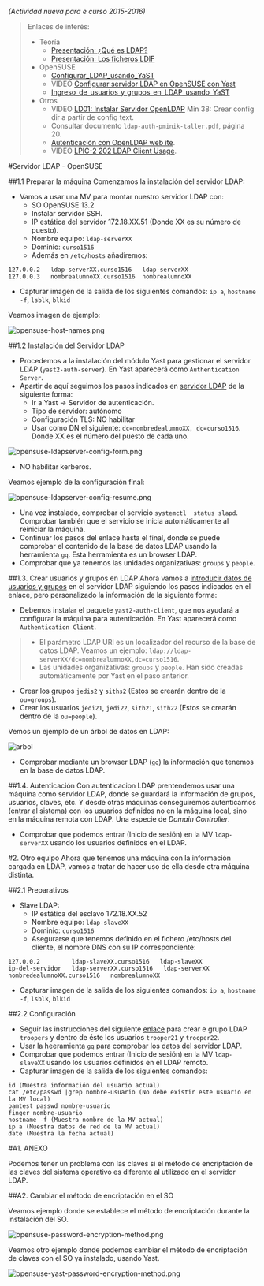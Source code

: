 
*(Actividad nueva para e curso 2015-2016)*

> Enlaces de interés:
> * Teoría
>     * [Presentación: ¿Qué es LDAP?](http://www.youtube.com/watch?v=CXe0Wxqep_g)
>     * [Presentación: Los ficheros LDIF](http://www.youtube.com/watch?v=ccFT94M-c4Y)
> * OpenSUSE
>     * [Configurar_LDAP_usando_YaST](https://es.opensuse.org/Configurar_LDAP_usando_YaST)
>     * VIDEO [Configurar servidor LDAP en OpenSUSE con Yast](http://www.youtube.com/watch?v=NsQ1zPpoVBc)
>     * [Ingreso_de_usuarios_y_grupos_en_LDAP_usando_YaST](https://es.opensuse.org/Ingreso_de_usuarios_y_grupos_en_LDAP_usando_YaST)
> * Otros
>     * VIDEO [LD01: Instalar Servidor OpenLDAP](http://www.youtube.com/watch?v=E0mIYO_vbx8) Min 38: Crear config dir a partir de config text.
>     * Consultar documento `ldap-auth-pminik-taller.pdf`, página 20.
>     * [Autenticación con OpenLDAP web ite](http://www.ite.educacion.es/formacion/materiales/85/cd/linux/m6/autentificacin_del_sistema_con_openldap.html).
>     * VIDEO [LPIC-2 202 LDAP Client Usage](http://www.youtube.com/embed/ZAHj93YWY84).

#Servidor LDAP - OpenSUSE

##1.1 Preparar la máquina
Comenzamos la instalación del servidor LDAP:
* Vamos a usar una MV para montar nuestro servidor LDAP con:
    * SO OpenSUSE 13.2
    * Instalar servidor SSH.
    * IP estática del servidor 172.18.XX.51 (Donde XX es su número de puesto).
    * Nombre equipo: `ldap-serverXX`
    * Dominio: `curso1516`
    * Además en `/etc/hosts` añadiremos:
```
127.0.0.2   ldap-serverXX.curso1516   ldap-serverXX
127.0.0.3   nombrealumnoXX.curso1516  nombrealumnoXX
```
* Capturar imagen de la salida de los siguientes comandos: `ip a`, `hostname -f`, `lsblk`, `blkid`

Veamos imagen de ejemplo:

![opensuse-host-names.png](./images/opensuse-host-names.png)

##1.2 Instalación del Servidor LDAP
* Procedemos a la instalación del módulo Yast para gestionar el servidor LDAP (`yast2-auth-server`).
En Yast aparecerá como `Authentication Server`.
* Apartir de aquí seguimos los pasos indicados en [servidor LDAP](https://es.opensuse.org/Configurar_LDAP_usando_YaST)
de la siguiente forma:
   * Ir a Yast -> Servidor de autenticación.
   * Tipo de servidor: autónomo
   * Configuración TLS: NO habilitar
   * Usar como DN el siguiente: `dc=nombredealumnoXX, dc=curso1516`. Donde XX es el número del puesto de cada uno.

![opensuse-ldapserver-config-form.png](./images/opensuse-ldapserver-config-form.png)

   * NO habilitar kerberos.
   
Veamos ejemplo de la configuración final:

![opensuse-ldapserver-config-resume.png](./images/opensuse-ldapserver-config-resume.png)

* Una vez instalado, comprobar el servicio `systemctl  status slapd`. 
Comprobar también que el servicio se inicia automáticamente al reiniciar la máquina. 
* Continuar los pasos del enlace hasta el final, donde se puede comprobar el contenido
de la base de datos LDAP usando la herramienta `gq`. Esta herramienta es un browser LDAP.
* Comprobar que ya tenemos las unidades organizativas: `groups` y `people`.

##1.3. Crear usuarios y grupos en LDAP
Ahora vamos a [introducir datos de usuarios y grupos](https://es.opensuse.org/Ingreso_de_usuarios_y_grupos_en_LDAP_usando_YaST)
en el servidor LDAP siguiendo los pasos indicados en el enlace, pero personalizado la información de la siguiente
forma:

* Debemos instalar el paquete `yast2-auth-client`, que nos ayudará a configurar la máquina para autenticación.
En Yast aparecerá como `Authentication Client`.

> * El parámetro LDAP URI es un localizador del recurso de la base de datos LDAP. 
Veamos un ejemplo: `ldap://ldap-serverXX/dc=nombrealumnoXX,dc=curso1516`.
> * Las unidades organizativas: `groups` y `people`. Han sido creadas 
automáticamente por Yast en el paso anterior.

* Crear los grupos `jedis2` y `siths2` (Estos se crearán dentro de la `ou=groups`).
* Crear los usuarios `jedi21`, `jedi22`, `sith21`, `sith22` (Estos se crearán dentro de la `ou=people`).

Vemos un ejemplo de un árbol de datos en LDAP:

![arbol](./images/arbol.png)

* Comprobar mediante un browser LDAP (`gq`) la información que tenemos en la base de datos LDAP.

##1.4. Autenticación
Con autenticacion LDAP prentendemos usar una máquina como servidor LDAP,
donde se guardará la información de grupos, usuarios, claves, etc. Y desde
otras máquinas conseguiremos autenticarnos (entrar al sistema) con los 
usuarios definidos no en la máquina local, sino en la máquina remota con
LDAP. Una especie de *Domain Controller*.

* Comprobar que podemos entrar (Inicio de sesión) en la MV `ldap-serverXX` usando los usuarios
definidos en el LDAP.

#2. Otro equipo
Ahora que tenemos una máquina con la información cargada en LDAP, vamos a tratar de hacer uso
de ella desde otra máquina distinta.
 
##2.1 Preparativos
* Slave LDAP:    
    * IP estática del esclavo 172.18.XX.52
    * Nombre equipo: `ldap-slaveXX`
    * Dominio: `curso1516`
    * Asegurarse que tenemos definido en el fichero /etc/hosts del cliente, 
el nombre DNS con su IP correspondiente: 
```
127.0.0.2         ldap-slaveXX.curso1516   ldap-slaveXX
ip-del-servidor   ldap-serverXX.curso1516   ldap-serverXX   nombredealumnoXX.curso1516   nombrealumnoXX
```
* Capturar imagen de la salida de los siguientes comandos: `ip a`, `hostname -f`, `lsblk`, `blkid`

##2.2 Configuración
* Seguir las instrucciones del siguiente [enlace](https://es.opensuse.org/Ingreso_de_usuarios_y_grupos_en_LDAP_usando_YaST)
para crear e grupo LDAP `troopers` y dentro de éste los usuarios `trooper21` y `trooper22`.
* Usar la heeramienta `gq` para comprobar los datos del servidor LDAP.
* Comprobar que podemos entrar (Inicio de sesión) en la MV `ldap-slaveXX` usando los usuarios
definidos en el LDAP remoto.
* Capturar imagen de la salida de los siguientes comandos:
```
id (Muestra información del usuario actual)
cat /etc/passwd |grep nombre-usuario (No debe existir este usuario en la MV local)
pamtest passwd nombre-usuario
finger nombre-usuario
hostname -f (Muestra nombre de la MV actual)
ip a (Muestra datos de red de la MV actual)
date (Muestra la fecha actual)
```

#A1. ANEXO

Podemos tener un problema con las claves si el método de encriptación de las claves
del sistema operativo es diferente al utilizado en el servidor LDAP.

##A2. Cambiar el método de encriptación en el SO

Veamos ejemplo donde se establece el método de encriptación durante la instalación del SO.

![opensuse-password-encryption-method.png](./images/opensuse-password-encryption-method.png)

Veamos otro ejemplo donde podemos cambiar el método de encriptación de claves con el SO
ya instalado, usando Yast.

![opensuse-yast-password-encryption-method.png](./images/opensuse-yast-password-encryption-method.png)

